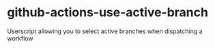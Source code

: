# github-actions-use-active-branch
Userscript allowing you to select active branches when dispatching a workflow
